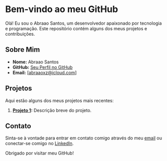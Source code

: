 # Bem-vindo ao meu GitHub

Olá! Eu sou o Abraao Santos, um desenvolvedor apaixonado por tecnologia e programação. Este repositório contém alguns dos meus projetos e contribuições.

## Sobre Mim

- **Nome:** Abraao Santos
- **GitHub:** [Seu Perfil no GitHub](https://github.com/abraaoxz)
- **Email:** [abraaoxz@icloud.com]

## Projetos

Aqui estão alguns dos meus projetos mais recentes:

1. **[Projeto 1](https://github.com/abraaoxz/SALVA-SENHAS-PY):** Descrição breve do projeto.

## Contato

Sinta-se à vontade para entrar em contato comigo através do meu [email](mailto:abraaoxz@icloud.com) ou conectar-se comigo no [LinkedIn](https://www.linkedin.com/in/seu-usuario).

Obrigado por visitar meu GitHub!
